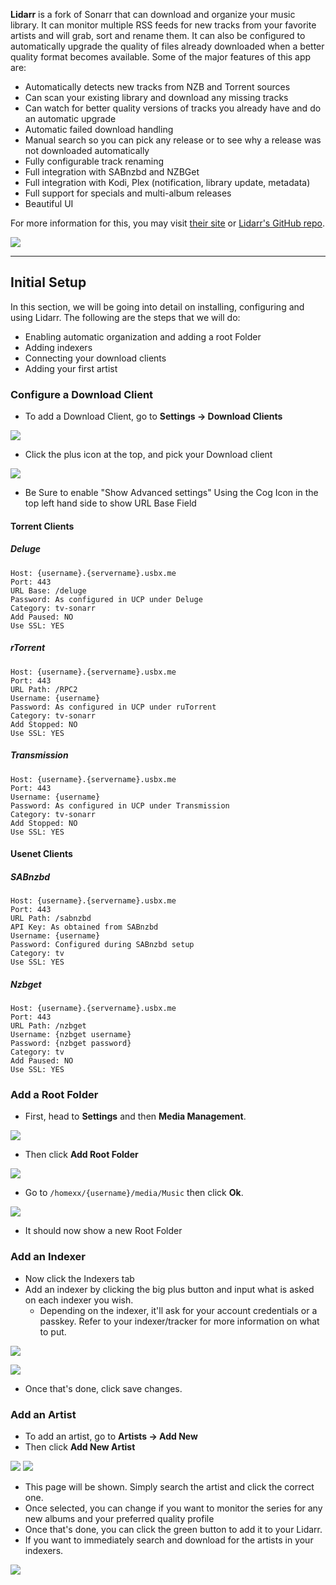 **Lidarr** is a fork of Sonarr that can download and organize your music library. It can monitor multiple RSS feeds for new tracks from your favorite artists and will grab, sort and rename them. It can also be configured to automatically upgrade the quality of files already downloaded when a better quality format becomes available. Some of the major features of this app are:

* Automatically detects new tracks from NZB and Torrent sources
* Can scan your existing library and download any missing tracks
* Can watch for better quality versions of tracks you already have and do an automatic upgrade
* Automatic failed download handling
* Manual search so you can pick any release or to see why a release was not downloaded automatically
* Fully configurable track renaming
* Full integration with SABnzbd and NZBGet
* Full integration with Kodi, Plex (notification, library update, metadata)
* Full support for specials and multi-album releases
* Beautiful UI

For more information for this, you may visit [their site](https://lidarr.audio/) or [Lidarr's GitHub repo](https://github.com/lidarr/Lidarr).

![](https://docs.usbx.me/uploads/images/gallery/2019-09/scaled-1680-/image-1568640089029.png)

***

## Initial Setup

In this section, we will be going into detail on installing, configuring and using Lidarr. The following are the steps that we will do:

* Enabling automatic organization and adding a root Folder
* Adding indexers
* Connecting your download clients
* Adding your first artist

### Configure a Download Client

* To add a Download Client, go to **Settings -> Download Clients**

![](https://docs.usbx.me/uploads/images/gallery/2019-11/scaled-1680-/image-1575036493097.png)

* Click the plus icon at the top, and pick your Download client

![](https://docs.usbx.me/uploads/images/gallery/2019-11/scaled-1680-/image-1575072067589.png)

- Be Sure to enable "Show Advanced settings" Using the Cog Icon in the top left hand side to show URL Base Field

#### Torrent Clients

##### Deluge

```
Host: {username}.{servername}.usbx.me
Port: 443
URL Base: /deluge
Password: As configured in UCP under Deluge
Category: tv-sonarr
Add Paused: NO
Use SSL: YES
```

##### rTorrent

```
Host: {username}.{servername}.usbx.me
Port: 443
URL Path: /RPC2
Username: {username}
Password: As configured in UCP under ruTorrent
Category: tv-sonarr
Add Stopped: NO
Use SSL: YES
```

##### Transmission

```
Host: {username}.{servername}.usbx.me
Port: 443
Username: {username}
Password: As configured in UCP under Transmission
Category: tv-sonarr
Add Stopped: NO
Use SSL: YES
```

#### Usenet Clients
##### SABnzbd

```
Host: {username}.{servername}.usbx.me
Port: 443
URL Path: /sabnzbd
API Key: As obtained from SABnzbd
Username: {username}
Password: Configured during SABnzbd setup
Category: tv
Use SSL: YES
```

##### Nzbget

```
Host: {username}.{servername}.usbx.me
Port: 443
URL Path: /nzbget
Username: {nzbget username}
Password: {nzbget password}
Category: tv
Add Paused: NO
Use SSL: YES
```

### Add a Root Folder

* First, head to **Settings** and then **Media Management**.

![](https://docs.usbx.me/uploads/images/gallery/2019-11/scaled-1680-/image-1575078193863.png)

* Then click **Add Root Folder**

![](https://docs.usbx.me/uploads/images/gallery/2019-11/scaled-1680-/image-1575078379040.png)

* Go to `/homexx/{username}/media/Music` then click **Ok**.

![](https://docs.usbx.me/uploads/images/gallery/2019-11/scaled-1680-/image-1575078547141.png)

* It should now show a new Root Folder

### Add an Indexer

* Now click the Indexers tab
* Add an indexer by clicking the big plus button and input what is asked on each indexer you wish.
  * Depending on the indexer, it'll ask for your account credentials or a passkey. Refer to your indexer/tracker for more information on what to put.

![](https://docs.usbx.me/uploads/images/gallery/2019-11/scaled-1680-/image-1575078956452.png)

![](https://docs.usbx.me/uploads/images/gallery/2019-11/scaled-1680-/image-1575078983564.png)

* Once that's done, click save changes.

### Add an Artist

* To add an artist, go to **Artists -> Add New**
* Then click **Add New Artist**

![](https://docs.usbx.me/uploads/images/gallery/2019-11/scaled-1680-/image-1575079157527.png)
![](https://docs.usbx.me/uploads/images/gallery/2019-11/scaled-1680-/image-1575079253512.png)

* This page will be shown. Simply search the artist and click the correct one.
* Once selected, you can change if you want to monitor the series for any new albums and your preferred quality profile
* Once that's done, you can click the green button to add it to your Lidarr.
* If you want to immediately search and download for the artists in your indexers.

![](https://docs.usbx.me/uploads/images/gallery/2019-11/scaled-1680-/image-1575079318742.png)
